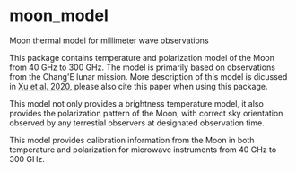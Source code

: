 # moon_model
Moon thermal model for millimeter wave observations

This package contains temperature and polarization model of the Moon from 40 GHz to 300 GHz. The model is primarily based on observations from the Chang'E lunar mission.
More description of this model is dicussed in [Xu et al. 2020](https://ui.adsabs.harvard.edu/abs/2020ApJ...891..134X/abstract), please also cite this paper when using this
package.

This model not only provides a brightness temperature model, it also provides the polarization pattern of the Moon, with correct sky orientation observed by any terrestial observers at designated observation time.

This model provides calibration information from the Moon in both temperature and polarization for microwave instruments from 40 GHz to 300 GHz.
